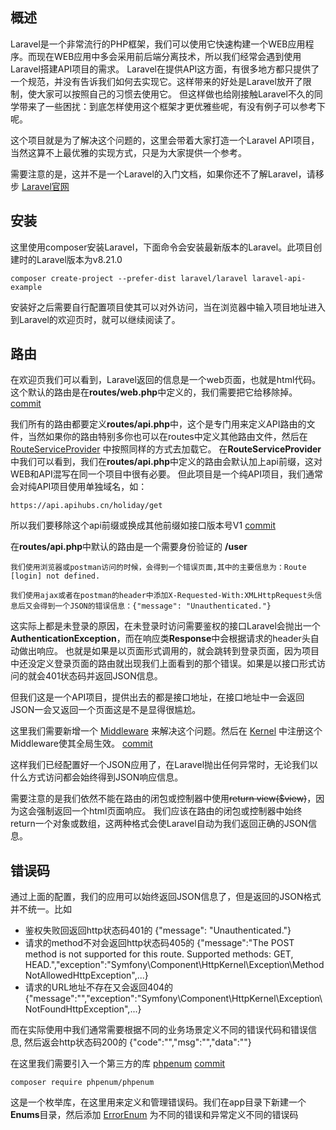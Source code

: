 ## 概述

Laravel是一个非常流行的PHP框架，我们可以使用它快速构建一个WEB应用程序。而现在WEB应用中多会采用前后端分离技术，所以我们经常会遇到使用Laravel搭建API项目的需求。
Laravel在提供API这方面，有很多地方都只提供了一个规范，并没有告诉我们如何去实现它。这样带来的好处是Laravel放开了限制，使大家可以按照自己的习惯去使用它。
但这样做也给刚接触Laravel不久的同学带来了一些困扰：到底怎样使用这个框架才更优雅些呢，有没有例子可以参考下呢。

这个项目就是为了解决这个问题的，这里会带着大家打造一个Laravel API项目，当然这算不上最优雅的实现方式，只是为大家提供一个参考。

需要注意的是，这并不是一个Laravel的入门文档，如果你还不了解Laravel，请移步 [Laravel官网](https://laravel.com/docs)

## 安装

这里使用composer安装Laravel，下面命令会安装最新版本的Laravel。此项目创建时的Laravel版本为v8.21.0

    composer create-project --prefer-dist laravel/laravel laravel-api-example

安装好之后需要自行配置项目使其可以对外访问，当在浏览器中输入项目地址进入到Laravel的欢迎页时，就可以继续阅读了。

## 路由

在欢迎页我们可以看到，Laravel返回的信息是一个web页面，也就是html代码。这个默认的路由是在**routes/web.php**中定义的，我们需要把它给移除掉。[commit](https://github.com/yinfuyuan/laravel-api-example/commit/fa2dbd6b844dc3cf1b4805818c754c308f2135b3)

我们所有的路由都要定义**routes/api.php**中，这个是专门用来定义API路由的文件，当然如果你的路由特别多你也可以在routes中定义其他路由文件，然后在 [RouteServiceProvider](https://github.com/yinfuyuan/laravel-api-example/blob/main/app/Providers/RouteServiceProvider.php) 中按照同样的方式去加载它。
在**RouteServiceProvider**中我们可以看到，我们在**routes/api.php**中定义的路由会默认加上api前缀，这对WEB和API混写在同一个项目中很有必要。
但此项目是一个纯API项目，我们通常会对纯API项目使用单独域名，如：

    https://api.apihubs.cn/holiday/get

所以我们要移除这个api前缀或换成其他前缀如接口版本号V1 [commit](https://github.com/yinfuyuan/laravel-api-example/commit/df75964574f9a4e3e36044fbdccbb8fafa1bb38e)

在**routes/api.php**中默认的路由是一个需要身份验证的 **/user**

`我们使用浏览器或postman访问的时候，会得到一个错误页面,其中的主要信息为：Route [login] not defined.`

`我们使用ajax或者在postman的header中添加X-Requested-With:XMLHttpRequest头信息后又会得到一个JSON的错误信息：{"message": "Unauthenticated."}`

这实际上都是未登录的原因，在未登录时访问需要鉴权的接口Laravel会抛出一个**AuthenticationException**，而在响应类**Response**中会根据请求的header头自动做出响应。
也就是如果是以页面形式调用的，就会跳转到登录页面，因为项目中还没定义登录页面的路由就出现我们上面看到的那个错误。如果是以接口形式访问的就会401状态码并返回JSON信息。

但我们这是一个API项目，提供出去的都是接口地址，在接口地址中一会返回JSON一会又返回一个页面这是不是显得很尴尬。

这里我们需要新增一个 [Middleware](https://github.com/yinfuyuan/laravel-api-example/blob/main/app/Http/Middleware/JsonApplication.php) 来解决这个问题。然后在 [Kernel](https://github.com/yinfuyuan/laravel-api-example/blob/main/app/Http/Kernel.php) 中注册这个Middleware使其全局生效。 [commit](https://github.com/yinfuyuan/laravel-api-example/commit/3423b75e6cd88608415b55e30da9fa98106ed796)

这样我们已经配置好一个JSON应用了，在Laravel抛出任何异常时，无论我们以什么方式访问都会始终得到JSON响应信息。

需要注意的是我们依然不能在路由的闭包或控制器中使用~~return view($view)~~，因为这会强制返回一个html页面响应。
我们应该在路由的闭包或控制器中始终return一个对象或数组，这两种格式会使Laravel自动为我们返回正确的JSON信息。

## 错误码

通过上面的配置，我们的应用可以始终返回JSON信息了，但是返回的JSON格式并不统一。比如

- 鉴权失败回返回http状态码401的 {"message": "Unauthenticated."}
- 请求的method不对会返回http状态码405的 {"message":"The POST method is not supported for this route. Supported methods: GET, HEAD.","exception":"Symfony\\Component\\HttpKernel\\Exception\\MethodNotAllowedHttpException",...}
- 请求的URL地址不存在又会返回404的 {"message":"","exception":"Symfony\\Component\\HttpKernel\\Exception\\NotFoundHttpException",...}

而在实际使用中我们通常需要根据不同的业务场景定义不同的错误代码和错误信息, 然后返会http状态码200的 {"code":"","msg":"","data":""}

在这里我们需要引入一个第三方的库 [phpenum](https://github.com/yinfuyuan/php-enum) [commit]()

    composer require phpenum/phpenum

这是一个枚举库，在这里用来定义和管理错误码。我们在app目录下新建一个**Enums**目录，然后添加 [ErrorEnum](https://github.com/yinfuyuan/laravel-api-example/commit/a79b90a1760780d0dedc6513c69b12b775c148de) 为不同的错误和异常定义不同的错误码
